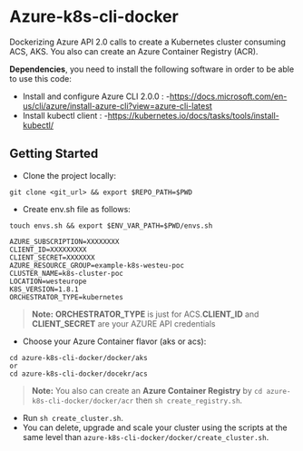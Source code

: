# Azure-k8s-cli-docker
Dockerizing Azure API 2.0 calls to create a Kubernetes cluster consuming ACS, AKS.
You also can create an Azure Container Registry (ACR).

**Dependencies**, you need to install the following software in order to be able to use this code:

- Install and configure Azure CLI 2.0.0 :
 -https://docs.microsoft.com/en-us/cli/azure/install-azure-cli?view=azure-cli-latest
- Install kubectl client :
 -https://kubernetes.io/docs/tasks/tools/install-kubectl/
 
## Getting Started

- Clone the project locally: 
```
git clone <git_url> && export $REPO_PATH=$PWD
```
- Create env.sh file as follows:
```
touch envs.sh && export $ENV_VAR_PATH=$PWD/envs.sh
```
```
AZURE_SUBSCRIPTION=XXXXXXXX
CLIENT_ID=XXXXXXXXX
CLIENT_SECRET=XXXXXXX
AZURE_RESOURCE_GROUP=example-k8s-westeu-poc
CLUSTER_NAME=k8s-cluster-poc
LOCATION=westeurope
K8S_VERSION=1.8.1
ORCHESTRATOR_TYPE=kubernetes
```
 > **Note:** **ORCHESTRATOR_TYPE** is just for ACS.**CLIENT_ID** and **CLIENT_SECRET** are your AZURE API credentials 
- Choose your Azure Container flavor (aks or acs): 
``` 
cd azure-k8s-cli-docker/docker/aks 
or 
cd azure-k8s-cli-docker/docekr/acs
```
 > **Note:** You also can create an **Azure Container Registry** by  ```cd azure-k8s-cli-docker/docker/acr``` then ```sh create_registry.sh```.
 > 
- Run `sh create_cluster.sh`.
- You can delete, upgrade and scale your cluster using the scripts at the same level than ```azure-k8s-cli-docker/docker/create_cluster.sh```.


